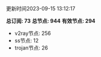 更新时间2023-09-15 13:12:17

**总订阅: 73**
**总节点: 944**
**有效节点: 294**
- v2ray节点: 256
- ss节点: 12
- trojan节点: 26
